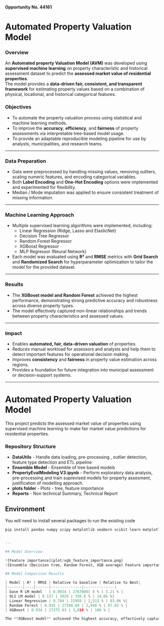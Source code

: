 __Opportunity No. 44161__

# Automated Property Valuation Model 

### Overview
An **Automated property Valuation Model (AVM)** was developed using **supervised machine learning** on property characteristic and historical assessment dataset to predict the **assessed market value of residential properties**.  
The model provides a **data-driven fair, consistent, and transparent framework** for estimating property values based on a combination of physical, locational, and historical categorical features.

### Objectives
- To automate the property valuation process using statistical and machine learning methods.  
- To improve the **accuracy**, **efficiency**, and **fairness** of property assessments via interpretable tree-based model usage.  
- To provide an adaptable reproducible modeling pipeline for use by analysts, municipalities, and research teams.

---

### Data Preparation
- Data were preprocessed by handling missing values, removing outliers, scaling numeric features, and encoding categorical variables.  
- Both **Label Encoding** and **One-Hot Encoding** options were implemented and experimented for flexibility.  
- Median / Mode imputation was applied to ensure consistent treatment of missing information.

---

### Machine Learning Approach
- Multiple supervised learning algorithms were implemented, including:
  - Linear Regression (Ridge, Lasso and ElasticNet)
  - Decision Tree Regressor
  - Random Forest Regressor
  - XGBoost Regressor
  - MLP Regressor (Neural Network)
- Each model was evaluated using **R²** and **RMSE** metrics with **Grid Search** and **Randomized Search** for hyperparameter optimization to tailor the model for the provided dataset.

---

### Results
- The **XGBoost model and Random Forest** achieved the highest performance, demonstrating strong predictive accuracy and robustness across diverse property types.  
- The model effectively captured non-linear relationships and trends between property characteristics and assessed values.

---

### Impact
- Enables **automated, fair, data-driven valuation** of properties.  
- Reduces manual workload for assessors and analysts and help them to detect important features for operational decision making.  
- Improves **consistency** and **fairness** in property value estimation across regions.  
- Provides a foundation for future integration into municipal assessment or decision-support systems.

---
# Automated Property Valuation Model

This project predicts the assessed market value of properties using supervised machine learning to make fair market value predictions for residential properties.

### Repository Structure
- **DataUtils** - Handle data loading, pre-processing , outlier detection, feature type detection and ETL pipeline
- **Ensemble Model** - Ensemble of tree based models
- **PropertyEvalModeling V3.ipynb** - Perform exploratory data analysis, pre-processing and train suprevised models for property assesment, justification of modelling approach.
- **plots folder** - Plots - tree, feature importance
- **Reports** - Non technical Summary, Technical Report

## Environment

You will need to install several packages to run the existing code

```python
pip install pandas numpy scipy matplotlib seaborn scikit-learn matplotlib xgboost joblib typing-extensions notebook ipython tqdm statsmodels


---

## Model Overview

![Feature importance](plot/xgb_feature_importance.png)
![Ensemble (Decision tree, Random Forest, XGB average) Feature importance](plot/ensemble_feature_importance.png)

## Model Comparison Results

| Model | R² | RMSE | Relative to baseline | Relative to Best|
|-------|----|------|--------------|--------------|
| base R LM model	| 0.0034 | 2767000| 0 % | 3.21 % |
| OLS LM model | 0.137 | 3929 | 356.6 % | 14.66 %|
| Linear Regression | 0.784 | 22958 | 2,513 % | 83.86 %|
| Random Forest | 0.935 | 27394.84 | 2,948 % | 97.83 % |
| XGBoost | 0.934 | 27375.93 | 3,016 % | 100 % |

The **XGBoost model** achieved the highest accuracy, effectively capturing complex relationships between property features and assessed value.

